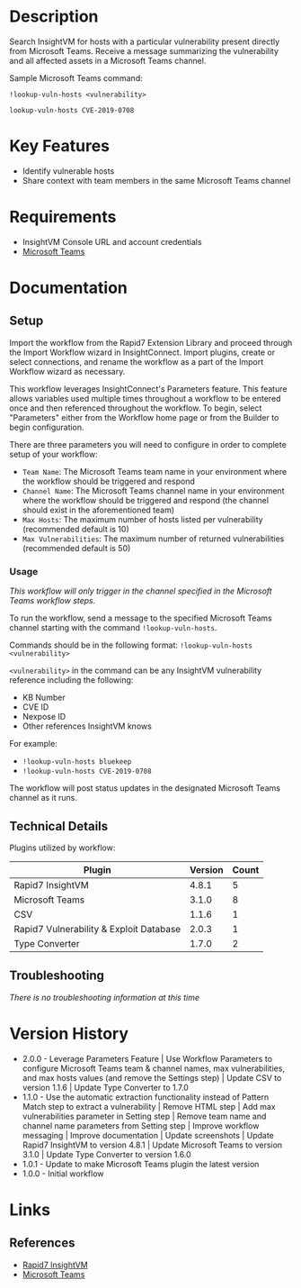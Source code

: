 # Description

Search InsightVM for hosts with a particular vulnerability present directly from Microsoft Teams. Receive a message summarizing the vulnerability and all affected assets in a Microsoft Teams channel.

Sample Microsoft Teams command:

`!lookup-vuln-hosts <vulnerability>`

`lookup-vuln-hosts CVE-2019-0708`

# Key Features

* Identify vulnerable hosts
* Share context with team members in the same Microsoft Teams channel

# Requirements

* InsightVM Console URL and account credentials
* [Microsoft Teams](https://insightconnect.help.rapid7.com/docs/microsoft-teams)

# Documentation

## Setup

Import the workflow from the Rapid7 Extension Library and proceed through the Import Workflow wizard in InsightConnect. Import plugins, create or select connections, and rename the workflow as a part of the Import Workflow wizard as necessary.

This workflow leverages InsightConnect's Parameters feature. This feature allows variables used multiple times throughout a workflow to be entered once and then referenced throughout the workflow. To begin, select "Parameters" either from the Workflow home page or from the Builder to begin configuration.

There are three parameters you will need to configure in order to complete setup of your workflow:
* `Team Name`: The Microsoft Teams team name in your environment where the workflow should be triggered and respond
* `Channel Name`: The Microsoft Teams channel name in your environment where the workflow should be triggered and respond (the channel should exist in the aforementioned team)
* `Max Hosts`: The maximum number of hosts listed per vulnerability (recommended default is 10)
* `Max Vulnerabilities`: The maximum number of returned vulnerabilities (recommended default is 50)

### Usage

*This workflow will only trigger in the channel specified in the Microsoft Teams workflow steps.*

To run the workflow, send a message to the specified Microsoft Teams channel starting with the command `!lookup-vuln-hosts`.

Commands should be in the following format: `!lookup-vuln-hosts <vulnerability>`

`<vulnerability>` in the command can be any InsightVM vulnerability reference including the following:
* KB Number
* CVE ID
* Nexpose ID
* Other references InsightVM knows

For example:
* `!lookup-vuln-hosts bluekeep`
* `!lookup-vuln-hosts CVE-2019-0708`

The workflow will post status updates in the designated Microsoft Teams channel as it runs.

## Technical Details

Plugins utilized by workflow:

|Plugin|Version|Count|
|----|----|--------|
|Rapid7 InsightVM|4.8.1|5|
|Microsoft Teams|3.1.0|8|
|CSV|1.1.6|1|
|Rapid7 Vulnerability & Exploit Database|2.0.3|1|
|Type Converter|1.7.0|2|

## Troubleshooting

_There is no troubleshooting information at this time_

# Version History

* 2.0.0 - Leverage Parameters Feature | Use Workflow Parameters to configure Microsoft Teams team & channel names, max vulnerabilities, and max hosts values (and remove the Settings step) | Update CSV to version 1.1.6 | Update Type Converter to 1.7.0
* 1.1.0 - Use the automatic extraction functionality instead of Pattern Match step to extract a vulnerability | Remove HTML step | Add max vulnerabilities parameter in Setting step | Remove team name and channel name parameters from Setting step | Improve workflow messaging | Improve documentation | Update screenshots | Update Rapid7 InsightVM to version 4.8.1 | Update Microsoft Teams to version 3.1.0 | Update Type Converter to version 1.6.0
* 1.0.1 - Update to make Microsoft Teams plugin the latest version
* 1.0.0 - Initial workflow

# Links

## References

* [Rapid7 InsightVM](https://www.rapid7.com/products/insightvm)
* [Microsoft Teams](https://insightconnect.help.rapid7.com/docs/microsoft-teams)
